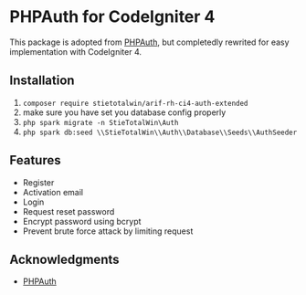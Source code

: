 # PHPAuth for CodeIgniter 4

This package is adopted from [PHPAuth](https://github.com/PHPAuth/PHPAuth), but completedly rewrited for easy implementation with CodeIgniter 4.

## Installation

1. `composer require stietotalwin/arif-rh-ci4-auth-extended`
2. make sure you have set you database config properly
3. `php spark migrate -n StieTotalWin\Auth`
4. `php spark db:seed \\StieTotalWin\\Auth\\Database\\Seeds\\AuthSeeder`

## Features

- Register
- Activation email
- Login
- Request reset password
- Encrypt password using bcrypt
- Prevent brute force attack by limiting request

## Acknowledgments

- [PHPAuth](https://github.com/PHPAuth/PHPAuth)
